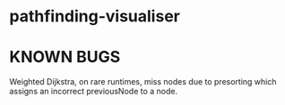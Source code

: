 # pathfinding-visualiser

# KNOWN BUGS

Weighted Dijkstra, on rare runtimes, miss nodes due to presorting which assigns an incorrect previousNode to a node.
